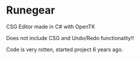 # Runegear
CSG Editor made in C# with OpenTK

Does not include CSG and Undo/Redo functionality!!

Code is very rotten, started project 6 years ago.
